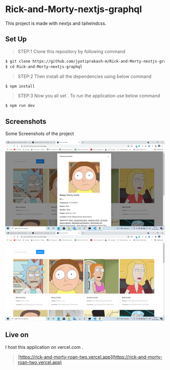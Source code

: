 # Rick-and-Morty-nextjs-graphql
This project is made with nextjs and tailwindcss.

## Set Up

> STEP:1 Clone this repository by following command

```sh
$ git clone https://github.com/jyotiprakash-m/Rick-and-Morty-nextjs-graphql.git
$ cd Rick-and-Morty-nextjs-graphql
```
> STEP:2 Then install all the dependencies using below command

```sh
$ npm install 

```
> STEP:3 Now you all set . To run the application use below command

```sh
$ npm run dev

```
## Screenshots
Some Screenshots of the project

<img src="./public/image1.png" title="Home Page">
<img src="./public/image2.png" title="Popup reslt page">


## Live on
I host this application on vercel.com .

> [https://rick-and-morty-roan-two.vercel.app](https://rick-and-morty-roan-two.vercel.app)

